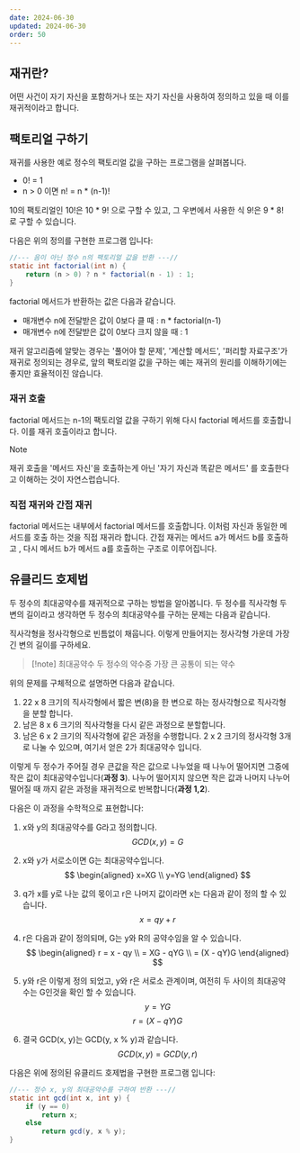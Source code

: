 ```yaml
---
date: 2024-06-30
updated: 2024-06-30
order: 50
---
```

## 재귀란?

어떤 사건이 자기 자신을 포함하거나 또는 자기 자신을  사용하여 정의하고 있을 때 이를 재귀적이라고 합니다.

## 팩토리얼 구하기

재귀를 사용한 예로 정수의 팩토리얼 값을 구하는 프로그램을 살펴봅니다.

- 0! = 1
- n > 0 이면 n! = n * (n-1)!

10의 팩토리얼인 10!은 10 * 9! 으로 구할 수 있고, 그 우변에서 사용한 식 9!은 9 * 8! 로 구할 수 있습니다.

다음은 위의 정의를 구현한 프로그램 입니다:

```java
//--- 음이 아닌 정수 n의 팩토리얼 값을 반환 ---//
static int factorial(int n) {
	return (n > 0) ? n * factorial(n - 1) : 1;
}
```

factorial 메서드가 반환하는 값은 다음과 같습니다.

- 매개변수 n에 전달받은 값이 0보다 클 때 : n * factorial(n-1)
- 매개변수 n에 전달받은 값이 0보다 크지 않을 때 : 1

재귀 알고리즘에 알맞는 경우는 '풀어야 할 문제', '계산할 메서드', '퍼리할 자료구조'가 재귀로 정의되는 경우로, 앞의 팩토리얼 값을 구하는 예는 재귀의 원리를 이해하기에는 좋지만 효율적이진 않습니다.

### 재귀 호출

factorial 메서드는 n-1의 팩토리얼 값을 구하기 위해 다시 factorial 메서드를 호출합니다. 이를 재귀 호출이라고 합니다.

>[!note]
>재귀 호출을 '메서드 자신'을 호출하는게 아닌 '자기 자신과 똑같은 메서드' 를 호출한다고 이해하는 것이 자연스럽습니다.

### 직접 재귀와 간접 재귀

factorial 메서드는 내부에서 factorial 메서드를 호출합니다. 이처럼 자신과 동일한 메서드를 호출 하는 것을 직접 재귀라 합니다. 간접 재귀는 메서드 a가 메서드 b를 호출하고 , 다시 메서드 b가 메서드 a를 호출하는 구조로 이루어집니다.

## 유클리드 호제법

두 정수의 최대공약수를 재귀적으로 구하는 방법을 알아봅니다. 두 정수를 직사각형 두 변의 길이라고 생각하면 두 정수의 최대공약수를 구하는 문제는 다음과 같습니다.

직사각형을 정사각형으로 빈틈없이 채웁니다. 이렇게 만들어지는 정사각형 가운데 가장 긴 변의 길이를 구하세요.

> [!note] 최대공약수
>  두 정수의 약수중 가장 큰 공통이 되는 약수

위의 문제를 구체적으로 설명하면 다음과 같습니다.

1. 22 x 8 크기의 직사각형에서 짧은 변(8)을 한 변으로 하는 정사각형으로 직사각형을 분할 합니다.
2. 남은 8 x 6 크기의 직사각형을 다시 같은 과정으로 분할합니다.
3. 남은 6 x 2 크기의 직사각형에 같은 과정을 수행합니다. 2 x 2 크기의 정사각형 3개로 나눌 수 있으며, 여기서 얻은 2가 최대공약수 입니다.

이렇게 두 정수가 주어질 경우 큰값을 작은 값으로 나누었을 때 나누어 떨어지면 그중에 작은 값이 최대공약수입니다(**과정 3**). 나누어 떨어지지 않으면 작은 값과 나머지 나누어 떨어질 때 까지 같은 과정을 재귀적으로 반복합니다(**과정 1,2**).

다음은 이 과정을 수학적으로 표현합니다:

1. x와 y의 최대공약수를 G라고 정의합니다.
$$GCD(x, y) = G$$

2. x와 y가 서로소이면 G는 최대공약수입니다.
$$
\begin{aligned}
x=XG \\
y=YG
\end{aligned}
$$

3. q가 x를 y로 나눈 값의 몫이고 r은 나머지 값이라면 x는 다음과 같이 정의 할 수 있습니다.
$$x = qy + r$$

4. r은 다음과 같이 정의되며, G는 y와 R의 공약수임을 알 수 있습니다.
$$
\begin{aligned}
r = x - qy \\
= XG - qYG \\
= (X - qY)G
\end{aligned}
$$

5. y와 r은 이렇게 정의 되었고, y와 r은 서로소 관계이며, 여전히 두 사이의 최대공약수는 G인것을 확인 할 수 있습니다.
$$y = YG$$
$$r = (X - qY)G$$

6. 결국 GCD(x, y)는 GCD(y, x % y)과 같습니다.
$$GCD(x, y) = GCD(y, r)$$

다음은 위에 정의된 유클리드 호제법을 구현한 프로그램 입니다:

```java
//--- 정수 x, y의 최대공약수를 구하여 반환 ---//
static int gcd(int x, int y) {
	if (y == 0)
		return x;
	else
		return gcd(y, x % y);
}
```

